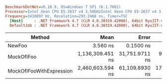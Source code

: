 ``` ini

BenchmarkDotNet=v0.10.9, OS=Windows 7 SP1 (6.1.7601)
Processor=Intel Xeon CPU E5-2637 v4 3.50GHzIntel Xeon CPU E5-2637 v4 3.50GHz, ProcessorCount=16
Frequency=3410097 Hz, Resolution=293.2468 ns, Timer=TSC
  [Host]     : .NET Framework 4.7 (CLR 4.0.30319.42000), 64bit RyuJIT-v4.7.2116.0
  DefaultJob : .NET Framework 4.7 (CLR 4.0.30319.42000), 64bit RyuJIT-v4.7.2116.0


```
 |                   Method |             Mean |          Error |          StdDev |     Scaled |  ScaledSD |   Gen 0 |  Gen 1 | Allocated |
 |------------------------- |-----------------:|---------------:|----------------:|-----------:|----------:|--------:|-------:|----------:|
 |                   NewFoo |         3.560 ns |      0.1500 ns |       0.4254 ns |       1.00 |      0.00 |  0.0038 |      - |      24 B |
 |               MockOfIFoo | 1,136,309.451 ns | 31,751.9711 ns |  93,621.4032 ns | 323,663.61 | 46,408.86 |  5.8594 | 1.9531 |   51458 B |
 | MockOfIFooWithExpression | 2,460,603.594 ns | 61,109.8930 ns | 178,260.4262 ns | 700,872.33 | 96,641.84 | 11.7188 | 3.9063 |   82529 B |
